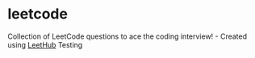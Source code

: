 # leetcode
Collection of LeetCode questions to ace the coding interview! - Created using [LeetHub](https://github.com/QasimWani/LeetHub)
Testing
